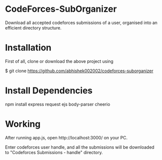 # CodeForces-SubOrganizer
Download all accepted codeforces submissions of a user, organised into an efficient directory structure.

# Installation
First of all, clone or download the above project using

$ git clone https://github.com/abhishek002002/codeforces-suborganizer
 
 
 # Install Dependencies
 npm install express request ejs body-parser cheerio
 
 # Working
 After running app.js, open http://localhost:3000/ on your PC.
 
 Enter codeforces user handle, and all the submissions will be downloaded to "Codeforces Submissions - handle" directory.
